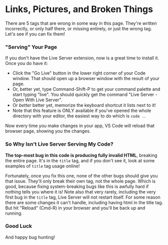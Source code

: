 # Links, Pictures, and Broken Things

There are 5 tags that are wrong in some way in this page. They're written incorrectly, or only half there, or missing entirely, or just the wrong tag. Let's see if you can fix them!

### "Serving" Your Page

If you don't have the Live Server extension, now is a great time to install it. Once you do have it:

- Click the "Go Live" button in the lower right corner of your Code window. That should open up a browser window with the result of your page.
- Or, better yet, type Command-Shift-P to get your command palette and start typing "live". You should quickly get the command "Live Server - Open With Live Server".
- Or _better_ better yet, memorize the keyboard shortcut it lists next to it!
- Note that this feature is ONLY available if you've opened the whole directory with your editor, the easiest way to do which is `code .`.

Now every time you make changes in your app, VS Code will reload that browser page, showing you the changes.

### So Why Isn't Live Server Serving My Code?

**The top-most bug in this code is producing fully invalid HTML**, breaking the entire page. It's in the `title` tag, and if you don't see it, look at some examples of `title` tag usage online!

Fortunately, once you fix this one, none of the other bugs should give you that issue. They'll only break their own tag, not the whole page. Which is good, because fixing system-breaking bugs like this is awfully hard if nothing tells you where it is!
Note also that very rarely, including the very first bug in the `title` tag, Live Server will not restart itself. For some reason there are some changes it can't handle, including having html in the title tag. But hit "Reload" (Cmd-R) in your browser and you'll be back up and running.

### Good Luck

And happy bug hunting!
